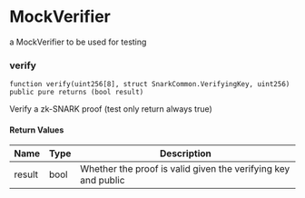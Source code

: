 # MockVerifier

a MockVerifier to be used for testing

### verify

```solidity
function verify(uint256[8], struct SnarkCommon.VerifyingKey, uint256) public pure returns (bool result)
```

Verify a zk-SNARK proof (test only return always true)

#### Return Values

| Name   | Type | Description                                                   |
| ------ | ---- | ------------------------------------------------------------- |
| result | bool | Whether the proof is valid given the verifying key and public |
